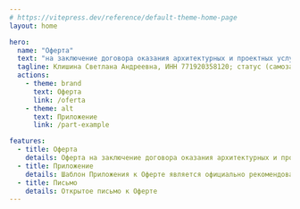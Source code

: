 ```yaml
---
# https://vitepress.dev/reference/default-theme-home-page
layout: home

hero:
  name: "Оферта"
  text: "на заключение договора оказания архитектурных и проектных услуг"
  tagline: Клишина Светлана Андреевна, ИНН 771920358120; статус (самозанятый, НПД).
  actions:
    - theme: brand
      text: Оферта
      link: /oferta
    - theme: alt
      text: Приложение
      link: /part-example

features:
  - title: Оферта
    details: Оферта на заключение договора оказания архитектурных и проектных услуг
  - title: Приложение
    details: Шаблон Приложения к Оферте является официально рекомендованной структурой
  - title: Письмо
    details: Открытое письмо к Оферте
---
```


